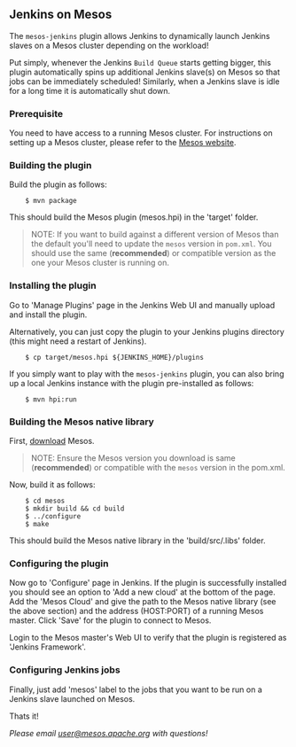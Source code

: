 Jenkins on Mesos
----------------

The `mesos-jenkins` plugin allows Jenkins to dynamically launch Jenkins slaves on a
Mesos cluster depending on the workload!

Put simply, whenever the Jenkins `Build Queue` starts getting bigger, this plugin
automatically spins up additional Jenkins slave(s) on Mesos so that jobs can be
immediately scheduled! Similarly, when a Jenkins slave is idle for a long time it
is automatically shut down.


### Prerequisite ###

You need to have access to a running Mesos cluster. For instructions on setting up a Mesos cluster, please refer to the [Mesos website](www.mesos.apache.org).


### Building the plugin ###

Build the plugin as follows:

        $ mvn package

This should build the Mesos plugin (mesos.hpi) in the 'target' folder.

> NOTE: If you want to build against a different version of Mesos than
> the default you'll need to update the `mesos` version in `pom.xml`.
> You should use the same (**recommended**) or compatible version as the
> one your Mesos cluster is running on.


### Installing the plugin ###

Go to 'Manage Plugins' page in the Jenkins Web UI and manually upload and
install the plugin.

Alternatively, you can just copy the plugin to your Jenkins plugins directory
(this might need a restart of Jenkins).

        $ cp target/mesos.hpi ${JENKINS_HOME}/plugins

If you simply want to play with the `mesos-jenkins` plugin, you can also bring up a local Jenkins instance with the plugin pre-installed as follows:

		$ mvn hpi:run


### Building the Mesos native library ##

First, [download](http://mesos.apache.org/downloads/) Mesos.

> NOTE: Ensure the Mesos version you download is same (**recommended**) or compatible with the `mesos` version in the pom.xml.

Now, build it as follows:

		$ cd mesos
		$ mkdir build && cd build
		$ ../configure
		$ make

This should build the Mesos native library in the 'build/src/.libs' folder.


### Configuring the plugin ###

Now go to 'Configure' page in Jenkins. If the plugin is successfully installed
you should see an option to 'Add a new cloud' at the bottom of the page. Add the
'Mesos Cloud' and give the path to the Mesos native library (see the above section)
and the address (HOST:PORT) of a running Mesos master. Click 'Save' for the plugin
to connect to Mesos.

Login to the Mesos master's Web UI to verify that the plugin is registered as
'Jenkins Framework'.


### Configuring Jenkins jobs ###

Finally, just add 'mesos' label to the jobs that you want to be run on a
Jenkins slave launched on Mesos.

Thats it!


_Please email user@mesos.apache.org with questions!_
